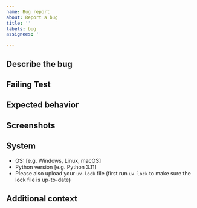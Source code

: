 ```yaml
---
name: Bug report
about: Report a bug
title: ''
labels: bug
assignees: ''

---
```


## Describe the bug
<!--- A clear and concise description of what the bug is. -->

## Failing Test
<!---
Please put the code (ideally in the form of a unit test) which fails below.

e.g.

```python
def test_bug_12():
    # Python code here which fails because of the bug
    # This is best if other developers can simply copy and paste this test in
    # order to run it
```
-->

## Expected behavior
<!--- A clear and concise description of what you expected to happen. -->

## Screenshots
<!--- If applicable, add screenshots to help explain your problem. -->

## System
<!--- Please complete the following information. -->

 - OS: [e.g. Windows, Linux, macOS]
 - Python version [e.g. Python 3.11]
 - Please also upload your `uv.lock` file (first run `uv lock` to make sure the lock file is up-to-date)

## Additional context
<!--- Add any other context about the problem here. -->
